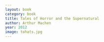 ```yaml
---
layout: book
category: book
title: Tales of Horror and the Supernatural
author: Arthur Machen
year: 2012
image: tohats.jpg
---
```

